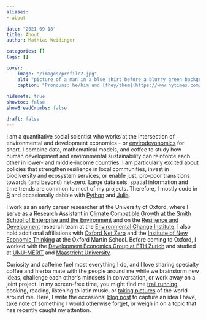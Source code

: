 ```yaml
---
aliases:
- about

date: "2021-09-18"
title: About
author: Mathias Weidinger

categories: []
tags: []

cover:
    image: "/images/profile2.jpg"
    alt: "picture of a man in a blue shirt before a blurry green background"
    caption: "Pronouns: he/him and [they/them](https://www.nytimes.com/2019/07/10/opinion/pronoun-they-gender.html)."
    
hidemeta: true
showtoc: false
showBreadCrumbs: false

draft: false
---
```


I am a quantitative social scientist who works at the intersection of environmental and development economics - or [envirodevonomics](https://www.aeaweb.org/articles?id=10.1257/jel.53.1.5) for short. I combine data, mathematical models, and coffee to study how human development and environmental sustainability can reinforce each other in lower- and middle-income countries. I am particularly excited about policies that strengthen resilience in local communities, invest in biodiversity and ecosystem services, or enable just, pro-poor transitions towards (and beyond) net-zero. Large data sets, spatial information and time trends are common to most of my projects. Therefore, I mostly code in [R](https://www.r-project.org/) and occasionally dabble with [Python](https://www.python.org/) and [Julia](https://julialang.org/).

I work as an early career researcher at the University of Oxford, where I serve as a Research Assistant in [Climate Compatible Growth](https://climatecompatiblegrowth.com/) at the [Smith School of Enterprise and the Environment](https://www.smithschool.ox.ac.uk/) and on the [Resilience and Development](https://www.eci.ox.ac.uk/research/resilience-development) research team at the [Environmental Change Institute](https://www.eci.ox.ac.uk/). I also hold additional affiliations with [Oxford Net Zero](https://netzeroclimate.org/) and the [Institute of New Economic Thinking](https://www.inet.ox.ac.uk/people/mathias-weidinger/) at the Oxford Martin School. Before coming to Oxford, I worked with the [Development Economics Group at ETH Zurich](https://dec.ethz.ch/) and studied at [UNU-MERIT](https://www.merit.unu.edu/training/msc-in-public-policy-and-human-development/) and [Maastricht University](https://curriculum.maastrichtuniversity.nl/education/master/master-economic-and-financial-research-track-economic-financial-research).

Curiosity and caffeine fuel most everything I do, and I love sharing specialty coffee and hierba mate with the people around me while we brainstorm new ideas, challenge each other's mindsets in conversation, or work away on a joint project. In my screen-free time, you might find me [trail running](/images/ptrun.jpg), cooking, reading, listening to latin music, or [taking pictures](https://www.instagram.com/el_suquito/) of the world around me. Here, I write the occasional [blog post](/post) to capture an idea I have, take note of something I would otherwise forget, or weigh in on a topic that has recently caught my attention.
